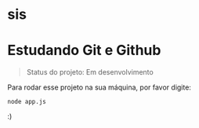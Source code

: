 # sis
<h1>Estudando Git e Github</h1>

> Status do projeto: Em desenvolvimento

Para rodar esse projeto na sua máquina, por favor digite:

```
node app.js
```

:)